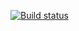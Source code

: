 [![Build status](https://ci.appveyor.com/api/projects/status/9i7bj2xh0hiui27e?svg=true)](https://ci.appveyor.com/project/Ilya-Erokhin/aqa-2-1)
